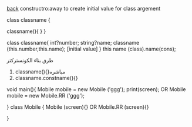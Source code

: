 [back](../README.md)
constructro:away to create initial value for class argement

class classname {
<!-- constructor declaration :same as class name -->
classname(){
    <!-- body of the constructor -->
}
}


<!-- barameterized constructor in dart -->
class classname{
    <!-- instance variables -->
    int?number;
    string?name;
    <!-- barameterized constructor -->
    classname (this.number,this.name); [initial value]
}
this name (class).name(cons);


طرق بناء الكونستركتر
1. classname(){}مباشره
2. classname.constname(){}

void main(){
    Mobile mobile = new Mobile ('ggg');
    print(screen);
    OR
    Mobile mobile = new Mobile.RR ('ggg');
    
}
class Mobile {
    Mobile (screen){}
    OR
     Mobile.RR (screen){}

}
